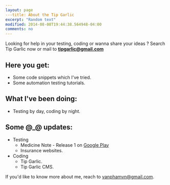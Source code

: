 ```yaml
---
layout: page
---title: About the Tip Garlic
excerpt: "Random text"
modified: 2014-08-08T19:44:38.564948-04:00
comments: no
---
```


Looking for help in your testing, coding or wanna share your ideas ? Search Tip Garlic now or mail to <strong>[tipgarlic@gmail.com](mailto:tipgarlic@gmail.com)</strong>

## Here you get:

* Some code snippets which I've tried.
* Some automation testing tutorials.

## What I've been doing:

* Testing by day, coding by night.

## Some @_@ updates:

* Testing
	+ Medicine Note - Release 1 on [Google Play](https://www.facebook.com/l.php?u=https%3A%2F%2Fplay.google.com%2Fstore%2Fapps%2Fdetails%3Fid%3Dcom.dreamdigitizers.medicinenote&h=4AQGxoRFT)
	+ Insurance websites.
* Coding
	+ Tip Garlic.
	+ Tip Garlic CMS.

If you'd like to know more about me, reach to [vanphamvn@gmail.com](mailto:vanphamvn@gmail.com).